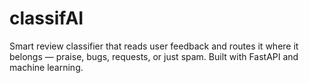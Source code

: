 # classifAI
Smart review classifier that reads user feedback and routes it where it belongs — praise, bugs, requests, or just spam. Built with FastAPI and machine learning.
